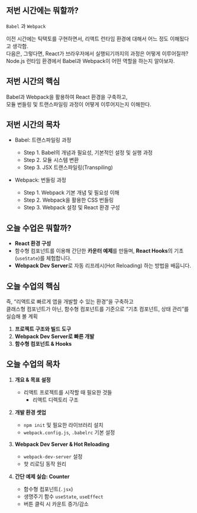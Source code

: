 ## 저번 시간에는 뭐할까?

`Babel` 과 `Webpack`  

이전 시간에는 틱택토를 구현하면서, 리액트 런타임 환경에 대해서 어느 정도 이해됬다고 생각함.  
다음은, 그렇다면, React가 브라우저에서 실행되기까지의 과정은 어떻게 이루어질까?  
Node.js 런타임 환경에서 Babel과 Webpack이 어떤 역할을 하는지 알아보자.  

## 저번 시간의 핵심

Babel과 Webpack을 활용하여 React 환경을 구축하고,  
모듈 번들링 및 트랜스파일링 과정이 어떻게 이루어지는지 이해한다.

## 저번 시간의 목차

- Babel: 트랜스파일링 과정

   - Step 1. Babel의 개념과 필요성, 기본적인 설정 및 실행 과정
   - Step 2. 모듈 시스템 변환
   - Step 3. JSX 트랜스파일링(Transpiling)

- Webpack: 번들링 과정

   - Step 1. Webpack 기본 개념 및 필요성 이해
   - Step 2. Webpack을 활용한 CSS 번들링
   - Step 3. Webpack 설정 및 React 환경 구성

## 오늘 수업은 뭐할까?

- **React 환경 구성**
- 함수형 컴포넌트를 이용해 간단한 **카운터 예제**를 만들며, **React Hooks**의 기초(`useState`)를 체험합니다.  
- **Webpack Dev Server**로 자동 리프레시(Hot Reloading) 하는 방법을 배웁니다.  

## 오늘 수업의 핵심

즉, “리액트로 빠르게 앱을 개발할 수 있는 환경”을 구축하고  
클래스형 컴포넌트가 아닌, 함수형 컴포넌트를 기준으로 “기초 컴포넌트, 상태 관리”를 실습해 볼 계획

1. **프로젝트 구조와 빌드 도구**  
2. **Webpack Dev Server로 빠른 개발**  
3. **함수형 컴포넌트 & Hooks**  
  
## 오늘 수업의 목차

1. **개요 & 목표 설정**  

   - 리액트 프로젝트를 시작할 때 필요한 것들 
      - 리액트 디렉토리 구조

2. **개발 환경 셋업**  

   - `npm init` 및 필요한 라이브러리 설치  
   - `webpack.config.js`, `.babelrc` 기본 설정

3. **Webpack Dev Server & Hot Reloading**  

   - `webpack-dev-server` 설정  
   - 핫 리로딩 동작 원리

4. **간단 예제 실습: Counter**  

   - 함수형 컴포넌트(`.jsx`)
   - 생명주기 함수 `useState`, `useEffect`
   - 버튼 클릭 시 카운트 증가/감소
